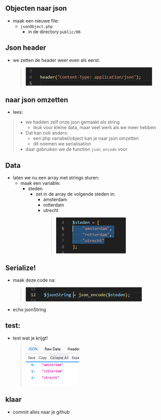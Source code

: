 
## Objecten naar json

- maak een nieuwe file:
    - `jsonObject.php`
        - in de directory `public/06`


## Json header

- we zetten de header weer even als eerst:
    > ![](img/header.png)



## naar json omzetten

- lees:
> - we hadden zelf onze json gemaakt als string
>   - leuk voor kleine data, maar veel werk als we meer hebben
> - Dat kan ook anders:
>   - een php variabel/object kan je naar json omzetten
>   - dit noemen we serialisation
> - daar gebruiken we de function `json_encode` voor

## Data
- laten we nu een array met strings sturen:
    - maak een variable:
        - steden
            - zet in de array de volgende steden in:
                - amsterdam
                - rotterdam
                - utrecht
                    > ![](img/stedenarray.png)
                
## Serialize!

- maak deze code na:
    > ![](img/serial.png)

- echo jsonString

## test:

- test wat je krijgt!
    > ![](img/jsonarray.png)

## klaar
- commit alles naar je github
